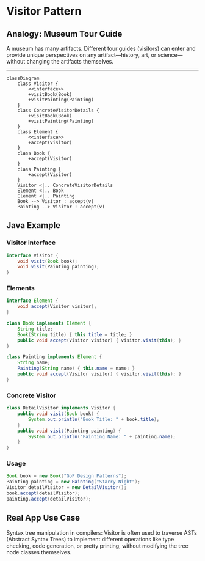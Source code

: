 <!-- 
author: "Avinash Gurugubelli",
title: "Visitor Design Pattern",
description: "A detailed explanation of the Visitor design pattern, including its definition, example implementation in Java, and a real-world application use case.",
tags: ["Visitor", "Design Patterns", "Java", "OOP", "Software Principles"],
references: []
-->

Visitor Pattern
================

Analogy: Museum Tour Guide
-------------------------

A museum has many artifacts. Different tour guides (visitors) can enter and provide unique perspectives on any artifact—history, art, or science—without changing the artifacts themselves.


--------------------

```mermaid
classDiagram
    class Visitor {
        <<interface>>
        +visitBook(Book)
        +visitPainting(Painting)
    }
    class ConcreteVisitorDetails {
        +visitBook(Book)
        +visitPainting(Painting)
    }
    class Element {
        <<interface>>
        +accept(Visitor)
    }
    class Book {
        +accept(Visitor)
    }
    class Painting {
        +accept(Visitor)
    }
    Visitor <|.. ConcreteVisitorDetails
    Element <|.. Book
    Element <|.. Painting
    Book --> Visitor : accept(v)
    Painting --> Visitor : accept(v)
```

Java Example
------------

### Visitor interface

```java
interface Visitor {
    void visit(Book book);
    void visit(Painting painting);
}
```

### Elements

```java
interface Element {
    void accept(Visitor visitor);
}

class Book implements Element {
    String title;
    Book(String title) { this.title = title; }
    public void accept(Visitor visitor) { visitor.visit(this); }
}

class Painting implements Element {
    String name;
    Painting(String name) { this.name = name; }
    public void accept(Visitor visitor) { visitor.visit(this); }
}
```

### Concrete Visitor

```java
class DetailVisitor implements Visitor {
    public void visit(Book book) {
        System.out.println("Book Title: " + book.title);
    }
    public void visit(Painting painting) {
        System.out.println("Painting Name: " + painting.name);
    }
}
```

### Usage

```java
Book book = new Book("GoF Design Patterns");
Painting painting = new Painting("Starry Night");
Visitor detailVisitor = new DetailVisitor();
book.accept(detailVisitor);
painting.accept(detailVisitor);
```

Real App Use Case
-----------------

Syntax tree manipulation in compilers: Visitor is often used to traverse ASTs (Abstract Syntax Trees) to implement different operations like type checking, code generation, or pretty printing, without modifying the tree node classes themselves.